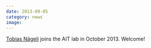 ```yaml
---
date: 2013-09-05
category: news
image: 
---
```


[Tobias Nägeli](/people/naegelit/) joins the AIT lab in October 2013. Welcome!
